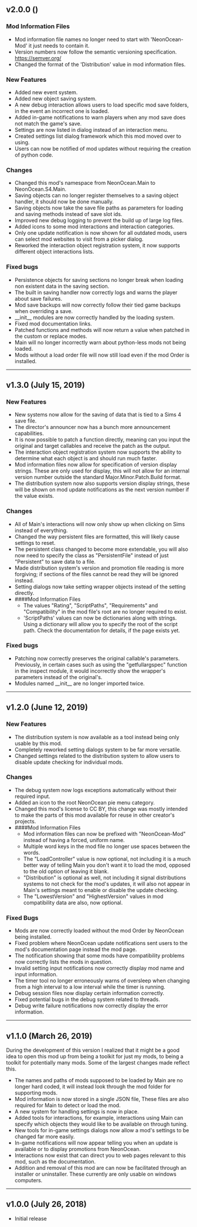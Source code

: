 ## v2.0.0 ()

### Mod Information Files
- Mod information file names no longer need to start with 'NeonOcean-Mod' it just needs to contain it.
- Version numbers now follow the semantic versioning specification. https://semver.org/
- Changed the format of the 'Distribution' value in mod information files.

### New Features
- Added new event system.
- Added new object saving system.
- A new debug interaction allows users to load specific mod save folders, in the event an incorrect one is loaded.
- Added in-game notifications to warn players when any mod save does not match the game's save.
- Settings are now listed in dialog instead of an interaction menu.
- Created settings list dialog framework which this mod moved over to using.
- Users can now be notified of mod updates without requiring the creation of python code.

### Changes
- Changed this mod's namespace from NeonOcean.Main to NeonOcean.S4.Main.
- Saving objects can no longer register themselves to a saving object handler, it should now be done manually.
- Saving objects now take the save file paths as parameters for loading and saving methods instead of save slot ids.
- Improved new debug logging to prevent the build up of large log files.
- Added icons to some mod interactions and interaction categories.
- Only one update notification is now shown for all outdated mods, users can select mod websites to visit from a picker dialog.
- Reworked the interaction object registration system, it now supports different object interactions lists.

### Fixed bugs
- Persistence objects for saving sections no longer break when loading non existent data in the saving section.
- The built in saving handler now correctly logs and warns the player about save failures.
- Mod save backups will now correctly follow their tied game backups when overriding a save.
- \_\_init\_\_ modules are now correctly handled by the loading system.
- Fixed mod documentation links.
- Patched functions and methods will now return a value when patched in the custom or replace modes.
- Main will no longer incorrectly warn about python-less mods not being loaded.
- Mods without a load order file will now still load even if the mod Order is installed.

______________________________

## v1.3.0 (July 15, 2019)
### New Features
- New systems now allow for the saving of data that is tied to a Sims 4 save file.
- The director's announcer now has a bunch more announcement capabilities.  
- It is now possible to patch a function directly, meaning can you input the original and target callables and receive the patch as the output.
- The interaction object registration system now supports the ability to determine what each object is and should run much faster.
- Mod information files now allow for specification of version display strings. These are only used for display, this will not allow for an internal version number outside the standard Major.Minor.Patch.Build format.
- The distribution system now also supports version display strings, these will be shown on mod update notifications as the next version number if the value exists.


### Changes
- All of Main's interactions will now only show up when clicking on Sims instead of everything.
- Changed the way persistent files are formatted, this will likely cause settings to reset.
- The persistent class changed to become more extendable, you will also now need to specify the class as "PersistentFile" instead of just "Persistent" to save data to a file.
- Made distribution system's version and promotion file reading is more forgiving; if sections of the files cannot be read they will be ignored instead.
- Setting dialogs now take setting wrapper objects instead of the setting directly.
- ####Mod Information Files
	- The values "Rating", "ScriptPaths", "Requirements" and "Compatibility" in the mod file's root are no longer required to exist.
	- 'ScriptPaths' values can now be dictionaries along with strings. Using a dictionary will allow you to specify the root of the script path. Check the documentation for details, if the page exists yet.

### Fixed bugs
- Patching now correctly preserves the original callable's parameters. Previously, in certain cases such as using the "getfullargspec" function in the inspect module, it would incorrectly show the wrapper's parameters instead of the original's.
- Modules named \_\_init\_\_ are no longer imported twice.

______________________________

## v1.2.0 (June 12, 2019)
### New Features
- The distribution system is now available as a tool instead being only usable by this mod.
- Completely reworked setting dialogs system to be far more versatile.
- Changed settings related to the distribution system to allow users to disable update checking for individual mods.

### Changes
- The debug system now logs exceptions automatically without their required input.
- Added an icon to the root NeonOcean pie menu category.
- Changed this mod's license to CC BY, this change was mostly intended to make the parts of this mod available for reuse in other creator's projects.
- ####Mod Information Files
	- Mod information files can now be prefixed with "NeonOcean-Mod" instead of having a forced, uniform name.
	- Multiple word keys in the mod file no longer use spaces between the words.
	- The "LoadController" value is now optional, not including it is a much better way of telling Main you don't want it to load the mod, opposed to the old option of leaving it blank.
	- "Distribution" is optional as well, not including it signal distributions systems to not check for the mod's updates, it will also not appear in Main's settings meant to enable or disable the update checking.
	- The "LowestVersion" and "HighestVersion" values in mod compatibility data are also, now optional.

### Fixed Bugs
- Mods are now correctly loaded without the mod Order by NeonOcean being installed.
- Fixed problem where NeonOcean update notifications sent users to the mod's documentation page instead the mod page.
- The notification showing that some mods have compatibility problems now correctly lists the mods in question.
- Invalid setting input notifications now correctly display mod name and input information.
- The timer tool no longer erroneously warns of oversleep when changing from a high interval to a low interval while the timer is running. 
- Debug session files now display certain information correctly.
- Fixed potential bugs in the debug system related to threads.
- Debug write failure notifications now correctly display the error information.

______________________________

## v1.1.0 (March 26, 2019)
During the development of this version I realized that it might be a good idea to open this mod up from being a toolkit for just my mods, to being a toolkit for potentially many mods. Some of the largest changes made reflect this.
 
- The names and paths of mods supposed to be loaded by Main are no longer hard coded, it will instead look through the mod folder for supporting mods.
- Mod information is now stored in a single JSON file, These files are also required for Main to detect or load the mod.
- A new system for handling settings is now in place.	
- Added tools for interactions, for example, interactions using Main can specify which objects they would like to be available on through tuning.
- New tools for in-game settings dialogs now allow a mod's settings to be changed far more easily.
- In-game notifications will now appear telling you when an update is available or to display promotions from NeonOcean.
- Interactions now exist that can direct you to web pages relevant to this mod, such as the documentation.
- Addition and removal of this mod are can now be facilitated through an installer or uninstaller. These currently are only usable on windows computers.

______________________________

## v1.0.0 (July 26, 2018)
 - Initial release